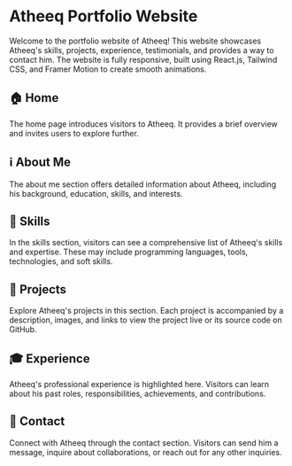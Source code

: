 # Atheeq Portfolio Website

Welcome to the portfolio website of Atheeq! This website showcases Atheeq's skills, projects, experience, testimonials, and provides a way to contact him. The website is fully responsive, built using React.js, Tailwind CSS, and Framer Motion to create smooth animations.

## 🏠 Home
The home page introduces visitors to Atheeq. It provides a brief overview and invites users to explore further.

## ℹ️ About Me
The about me section offers detailed information about Atheeq, including his background, education, skills, and interests.

## 🚀 Skills
In the skills section, visitors can see a comprehensive list of Atheeq's skills and expertise. These may include programming languages, tools, technologies, and soft skills.

## 💼 Projects
Explore Atheeq's projects in this section. Each project is accompanied by a description, images, and links to view the project live or its source code on GitHub.

## 🎓 Experience
Atheeq's professional experience is highlighted here. Visitors can learn about his past roles, responsibilities, achievements, and contributions.

## 📧 Contact
Connect with Atheeq through the contact section. Visitors can send him a message, inquire about collaborations, or reach out for any other inquiries.
